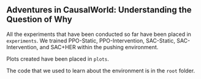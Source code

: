 ## Adventures in CausalWorld: Understanding the Question of Why

All the experiments that have been conducted so far have been placed in `experiments`. We trained PPO-Static, PPO-Intervention, SAC-Static, SAC-Intervention, and SAC+HER within the pushing environment.

Plots created have been placed in `plots`.

The code that we used to learn about the environment is in the `root` folder.
